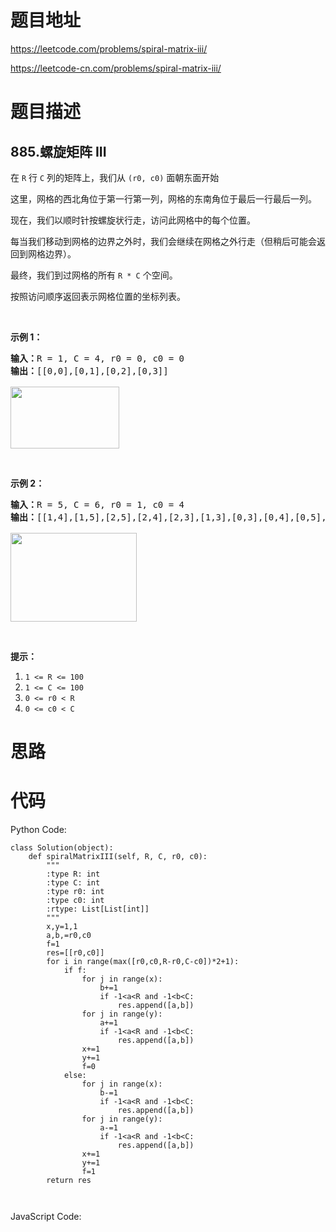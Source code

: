 # 题目地址
https://leetcode.com/problems/spiral-matrix-iii/

https://leetcode-cn.com/problems/spiral-matrix-iii/
# 题目描述
## 885.螺旋矩阵 III
<p>在&nbsp;<code>R</code>&nbsp;行&nbsp;<code>C</code>&nbsp;列的矩阵上，我们从&nbsp;<code>(r0, c0)</code>&nbsp;面朝东面开始</p>

<p>这里，网格的西北角位于第一行第一列，网格的东南角位于最后一行最后一列。</p>

<p>现在，我们以顺时针按螺旋状行走，访问此网格中的每个位置。</p>

<p>每当我们移动到网格的边界之外时，我们会继续在网格之外行走（但稍后可能会返回到网格边界）。</p>

<p>最终，我们到过网格的所有&nbsp;<code>R * C</code>&nbsp;个空间。</p>

<p>按照访问顺序返回表示网格位置的坐标列表。</p>

<p>&nbsp;</p>

<p><strong>示例 1：</strong></p>

<pre><strong>输入：</strong>R = 1, C = 4, r0 = 0, c0 = 0
<strong>输出：</strong>[[0,0],[0,1],[0,2],[0,3]]

<img alt="" src="https://aliyun-lc-upload.oss-cn-hangzhou.aliyuncs.com/aliyun-lc-upload/uploads/2018/08/24/example_1.png" style="height: 99px; width: 174px;">
</pre>

<p>&nbsp;</p>

<p><strong>示例 2：</strong></p>

<pre><strong>输入：</strong>R = 5, C = 6, r0 = 1, c0 = 4
<strong>输出：</strong>[[1,4],[1,5],[2,5],[2,4],[2,3],[1,3],[0,3],[0,4],[0,5],[3,5],[3,4],[3,3],[3,2],[2,2],[1,2],[0,2],[4,5],[4,4],[4,3],[4,2],[4,1],[3,1],[2,1],[1,1],[0,1],[4,0],[3,0],[2,0],[1,0],[0,0]]

<img alt="" src="https://aliyun-lc-upload.oss-cn-hangzhou.aliyuncs.com/aliyun-lc-upload/uploads/2018/08/24/example_2.png" style="height: 142px; width: 202px;">
</pre>

<p>&nbsp;</p>

<p><strong>提示：</strong></p>

<ol>
	<li><code>1 &lt;= R &lt;= 100</code></li>
	<li><code>1 &lt;= C &lt;= 100</code></li>
	<li><code>0 &lt;= r0 &lt; R</code></li>
	<li><code>0 &lt;= c0 &lt; C</code></li>
</ol>

# 思路

# 代码
Python Code:

```
class Solution(object):
    def spiralMatrixIII(self, R, C, r0, c0):
        """
        :type R: int
        :type C: int
        :type r0: int
        :type c0: int
        :rtype: List[List[int]]
        """
        x,y=1,1
        a,b,=r0,c0
        f=1
        res=[[r0,c0]]
        for i in range(max([r0,c0,R-r0,C-c0])*2+1):
            if f:
                for j in range(x):
                    b+=1
                    if -1<a<R and -1<b<C:
                        res.append([a,b])
                for j in range(y):
                    a+=1
                    if -1<a<R and -1<b<C:
                        res.append([a,b])
                x+=1
                y+=1
                f=0
            else:
                for j in range(x):
                    b-=1
                    if -1<a<R and -1<b<C:
                        res.append([a,b])
                for j in range(y):
                    a-=1
                    if -1<a<R and -1<b<C:
                        res.append([a,b])
                x+=1
                y+=1
                f=1
        return res
            
                
```
JavaScript Code:

```

```
